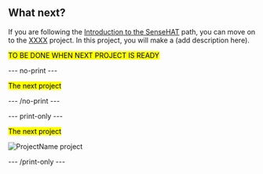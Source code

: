## What next?

If you are following the [Introduction to the SenseHAT](https://projects.raspberrypi.org/en/raspberrypi/sense-intro) path, you can move on to the [XXXX](https://projects.raspberrypi.org/en/projects/project-name) project. In this project, you will make a (add description here).

<mark>TO BE DONE WHEN NEXT PROJECT IS READY</mark>

--- no-print ---

<mark>The next project</mark>

--- /no-print ---

--- print-only ---

<mark>The next project</mark>

![ProjectName project](images/projectname-project.png)

--- /print-only ---